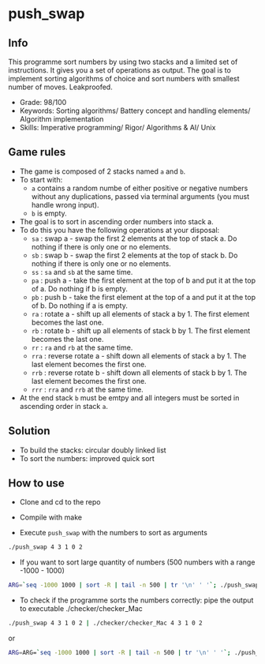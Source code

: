 # push_swap

## Info

This programme sort numbers by using two stacks and a limited set of instructions. It gives you a set of operations as output. The goal is to implement sorting algorithms of choice and sort numbers with smallest number of moves.
Leakproofed.

- Grade: 98/100
- Keywords: Sorting algorithms/ Battery concept and handling elements/ Algorithm implementation
- Skills: Imperative programming/ Rigor/ Algorithms & AI/ Unix

## Game rules

- The game is composed of 2 stacks named `a` and `b`.
- To start with:
  - `a` contains a random numbe of either positive or negative numbers without any duplications, passed via terminal arguments (you must handle wrong input).
  - `b` is empty.
- The goal is to sort in ascending order numbers into stack a.
- To do this you have the following operations at your disposal:
  - `sa` : swap a - swap the first 2 elements at the top of stack a. Do nothing if there is only one or no elements.
  - `sb` : swap b - swap the first 2 elements at the top of stack b. Do nothing if there is only one or no elements.
  - `ss` : `sa` and `sb` at the same time.
  - `pa` : push a - take the first element at the top of b and put it at the top of a. Do nothing if b is empty.
  - `pb` : push b - take the first element at the top of a and put it at the top of b. Do nothing if a is empty.
  - `ra` : rotate a - shift up all elements of stack a by 1. The first element becomes the last one.
  - `rb` : rotate b - shift up all elements of stack b by 1. The first element becomes the last one.
  - `rr` : `ra` and `rb` at the same time.
  - `rra` : reverse rotate a - shift down all elements of stack a by 1. The last element becomes the first one.
  - `rrb` : reverse rotate b - shift down all elements of stack b by 1. The last element becomes the first one.
  - `rrr` : `rra` and `rrb` at the same time.
- At the end stack `b` must be emtpy and all integers must be sorted in ascending order in stack `a`.

## Solution

- To build the stacks: circular doubly linked list
- To sort the numbers: improved quick sort

## How to use

- Clone and cd to the repo

- Compile with make

- Execute `push_swap` with the numbers to sort as arguments

```sh
./push_swap 4 3 1 0 2
```

- If you want to sort large quantity of numbers (500 numbers with a range -1000 - 1000)

```sh
ARG=`seq -1000 1000 | sort -R | tail -n 500 | tr '\n' ' '`; ./push_swap $ARG
```

- To check if the programme sorts the numbers correctly: pipe the output to executable ./checker/checker_Mac

```sh
./push_swap 4 3 1 0 2 | ./checker/checker_Mac 4 3 1 0 2
```

or

```sh
ARG=ARG=`seq -1000 1000 | sort -R | tail -n 500 | tr '\n' ' '`; ./push_swap $ARG | ./checker/checker_Mac $ARG
```
